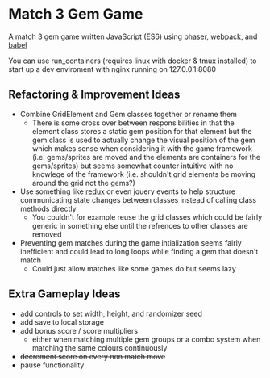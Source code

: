 # Match 3 Gem Game

A match 3 gem game written JavaScript (ES6) using [phaser](https://phaser.io/), [webpack](https://webpack.github.io/), and [babel](https://babeljs.io/)

You can use run_containers (requires linux with docker & tmux installed) to start up a dev enviroment with nginx running on 127.0.0.1:8080

## Refactoring & Improvement Ideas

* Combine GridElement and Gem classes together or rename them
  * There is some cross over between responsibilities in that the element class stores a static gem position for that element but the gem class is used to actually change the visual position of the gem which makes sense when considering it with the game framework (i.e. gems/sprites are moved and the elements are containers for the gems/sprites) but seems somewhat counter intuitive with no knowlege of the framework (i.e. shouldn't grid elements be moving around the grid not the gems?)
* Use something like [redux](http://redux.js.org/) or even jquery events to help structure communicating state changes between classes instead of calling class methods directly
  * You couldn't for example reuse the grid classes which could be fairly generic in something else until the refrences to other classes are removed
* Preventing gem matches during the game intialization seems fairly inefficient and could lead to long loops while finding a gem that doesn't match
  * Could just allow matches like some games do but seems lazy

## Extra Gameplay Ideas
* add controls to set width, height, and randomizer seed
* add save to local storage
* add bonus score / score multipliers
  * either when matching multiple gem groups or a combo system when matching the same colours continuously
* ~~decrement score on every non match move~~
* pause functionality
